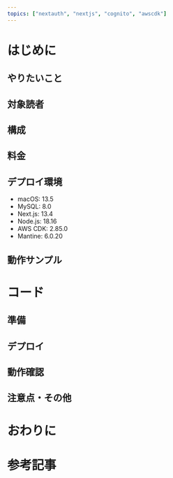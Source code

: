 ```yaml
---
topics: ["nextauth", "nextjs", "cognito", "awscdk"]
---
```


# はじめに

## やりたいこと

## 対象読者

## 構成

## 料金

## デプロイ環境

- macOS: 13.5
- MySQL: 8.0
- Next.js: 13.4
- Node.js: 18.16
- AWS CDK: 2.85.0
- Mantine: 6.0.20

## 動作サンプル

# コード

## 準備

## デプロイ

## 動作確認

## 注意点・その他

# おわりに

# 参考記事
